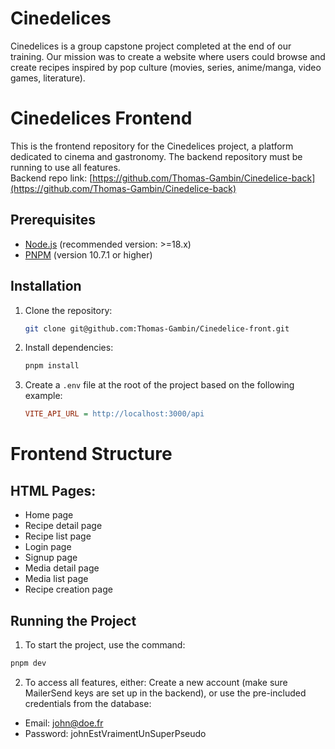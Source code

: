 # Cinedelices

Cinedelices is a group capstone project completed at the end of our training. Our mission was to create a website where users could browse and create recipes inspired by pop culture (movies, series, anime/manga, video games, literature).

# Cinedelices Frontend

This is the frontend repository for the Cinedelices project, a platform dedicated to cinema and gastronomy.
The backend repository must be running to use all features.  
Backend repo link: [https://github.com/Thomas-Gambin/Cinedelice-back](https://github.com/Thomas-Gambin/Cinedelice-back)

## Prerequisites

- [Node.js](https://nodejs.org/) (recommended version: >=18.x)
- [PNPM](https://pnpm.io/) (version 10.7.1 or higher)

## Installation

1. Clone the repository:
   ```bash
   git clone git@github.com:Thomas-Gambin/Cinedelice-front.git
   ```

2. Install dependencies:
   ```bash
   pnpm install
   ```

3. Create a `.env` file at the root of the project based on the following example:
   ```ini
   VITE_API_URL = http://localhost:3000/api
   ```

# Frontend Structure

## HTML Pages:
- Home page
- Recipe detail page
- Recipe list page
- Login page
- Signup page
- Media detail page
- Media list page
- Recipe creation page

## Running the Project

1. To start the project, use the command:
```bash
pnpm dev
```

2. To access all features, either:
Create a new account (make sure MailerSend keys are set up in the backend), or use the pre-included credentials from the database:

- Email: john@doe.fr  
- Password: johnEstVraimentUnSuperPseudo
